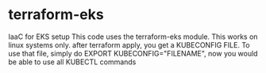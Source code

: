 # terraform-eks
IaaC for EKS setup
This code uses the terraform-eks module.
This works on linux systems only.
after terraform apply, you get a KUBECONFIG FILE. To use that file, simply do EXPORT KUBECONFIG="FILENAME", now you would be able to use all KUBECTL commands
